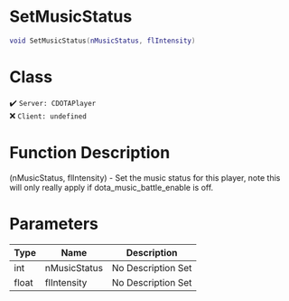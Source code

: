 # SetMusicStatus
```lua
void SetMusicStatus(nMusicStatus, flIntensity)
```
# Class
✔️ `Server: CDOTAPlayer`  
❌ `Client: undefined`  

# Function Description
(nMusicStatus, flIntensity) - Set the music status for this player, note this will only really apply if dota_music_battle_enable is off.
# Parameters
Type|Name|Description
--|--|--
int|nMusicStatus|No Description Set
float|flIntensity|No Description Set
